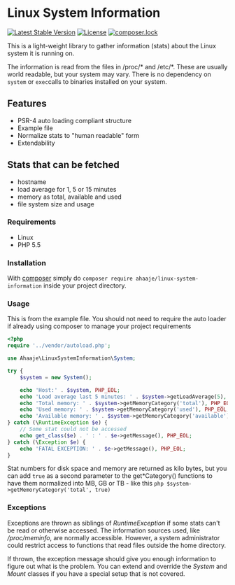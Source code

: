 Linux System Information
=========================
[![Latest Stable Version](https://poser.pugx.org/ahaaje/linux-system-information/v/stable)](https://packagist.org/packages/ahaaje/linux-system-information)
[![License](https://poser.pugx.org/ahaaje/linux-system-information/license)](https://packagist.org/packages/ahaaje/linux-system-information)
[![composer.lock](https://poser.pugx.org/ahaaje/linux-system-information/composerlock)](https://packagist.org/packages/ahaaje/linux-system-information)

This is a light-weight library to gather information (stats) about the Linux system it is running on.

The information is read from the files in /proc/* and /etc/*. These are usually world readable, but your system may vary. There is no dependency on `system` or `exec`calls to binaries installed on your system.


Features
--------

* PSR-4 auto loading compliant structure
* Example file
* Normalize stats to "human readable" form
* Extendability

Stats that can be fetched
-------------------------
- hostname
- load average for 1, 5 or 15 minutes
- memory as total, available and used
- file system size and usage

### Requirements
 - Linux
 - PHP 5.5
 
### Installation
With [composer](https://getcomposer.org/) simply do `composer require ahaaje/linux-system-information` inside your project directory.

### Usage
This is from the example file. You should not need to require the auto loader if already using composer to manage your project requirements

```php
<?php
require '../vendor/autoload.php';

use Ahaaje\LinuxSystemInformation\System;

try {
    $system = new System();

    echo 'Host:' . $system, PHP_EOL;
    echo 'Load average last 5 minutes: ' . $system->getLoadAverage(5), PHP_EOL;
    echo 'Total memory: ' . $system->getMemoryCategory('total'), PHP_EOL;
    echo 'Used memory: ' . $system->getMemoryCategory('used'), PHP_EOL;
    echo 'Available memory: ' . $system->getMemoryCategory('available'), PHP_EOL;
} catch (\RuntimeException $e) {
    // Some stat could not be accessed
    echo get_class($e) . ' : ' . $e->getMessage(), PHP_EOL;
} catch (\Exception $e) {
    echo 'FATAL EXCEPTION: ' . $e->getMessage(), PHP_EOL;
}

```

Stat numbers for disk space and memory are returned as kilo bytes, but you can add `true` as a second parameter to
the get*Category() functions to have them normalized into MB, GB or TB - like this ```php $system->getMemoryCategory('total', true)```

### Exceptions
Exceptions are thrown as siblings of *RuntimeException* if some stats can't be read or otherwise accessed.
The information sources used, like */proc/meminfo*, are normally accessible. However, a system administrator could restrict access to functions that read files outside the home directory.

If thrown, the exception message should give you enough information to figure out what is the problem.
You can extend and override the *System* and *Mount* classes if you have a special setup that is not covered.
